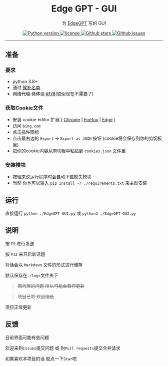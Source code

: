 <div align="center">

  # Edge GPT - GUI

<p align="center">
  为 <a href="https://github.com/acheong08/EdgeGPT">EdgeGPT</a> 写的 GUI
</p>

<p align="center">
    <a href="https://www.python.org">
        <img alt="Python version" src="https://img.shields.io/badge/python-3.8+-blue">
    </a>
    <a href="https://opensource.org/license/gpl-3-0/">
        <img alt="license" src="https://img.shields.io/badge/license-GPL3.0-blue">
    </a>
    <a href="https://github.com/cueavyqwp/EdgeGPT-GUI">
        <img alt="Github stars" src="https://img.shields.io/github/stars/cueavyqwp/EdgeGPT-GUI?color=blue">
    </a>
    <a href="https://github.com/cueavyqwp/EdgeGPT-GUI">
        <img alt="Github issues" src="https://img.shields.io/github/issues/cueavyqwp/EdgeGPT-GUI?color=blue">
    </a>

</p>

</div>

---

## 准备

### 要求

- python 3.8+
- 通过 [候补名单](http://bing.com/chat)
- ~~网络代理 具体见 [#178](https://github.com/acheong08/EdgeGPT/issues/178)~~(貌似现在不需要了)

### 获取Cookie文件

- 安装 cookie editor 扩展 [ [Chrome](https://chrome.google.com/webstore/detail/cookie-editor/hlkenndednhfkekhgcdicdfddnkalmdm) | [Firefox](https://addons.mozilla.org/en-US/firefox/addon/cookie-editor/) | [Edge](https://microsoftedge.microsoft.com/addons/detail/cookieeditor/neaplmfkghagebokkhpjpoebhdledlf) ]
- 访问 `bing.com`
- 点击插件图标
- 点击最右边的 `Export` -> `Export as JSON` 按钮 (cookie将会保存到你的剪切板里)
- 把你的cookie内容从剪切板中粘贴到 `cookies.json` 文件里

### 安装模块

- 按理来说运行程序时会自动下载缺失模块
- 当然 你也可以输入 `pip install -r ./requirements.txt` 来主动安装

## 运行

直接运行 `python ./EdgeGPT-GUI.py` 或 `python3 ./EdgeGPT-GUI.py`

## 说明

按 `F9` 进行发送

按 `F12` 来开启新话题

对话会以 `Markdown` 文件的形式进行储存

默认保存在`./logs`文件夹下

>~~因代理的问题 所以可能会暂停更新~~

>~~项目已寄 欢迎烧纸~~

项目正常更新

## 反馈

目前界面可能有些问题

欢迎来到`Issues`提交问题 或 到`Pull requests`提交合并请求

如果喜欢本项目的话 就点一下`Star`吧
